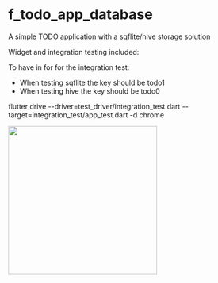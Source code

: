 # f_todo_app_database

A simple TODO application with a sqflite/hive storage solution   

Widget and integration testing included:   

To have in for for the integration test:   
- When testing sqflite the key should be todo1
- When testing hive the key should be todo0

flutter drive --driver=test_driver/integration_test.dart --target=integration_test/app_test.dart -d chrome

<img src="https://github.com/augustosalazar/f_todo_app_database/assets/4458129/fdca689c-e186-41e5-b6d0-52543f78b1b7" width="300" />
